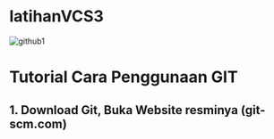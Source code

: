# latihanVCS3
![github1](https://user-images.githubusercontent.com/115479946/196025646-c449cb4d-3728-4071-b367-d72b21f3afbb.png)

# Tutorial Cara Penggunaan GIT
## 1. Download Git, Buka Website resminya (git-scm.com)
